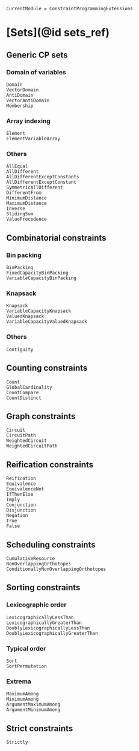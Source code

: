 ```@meta
CurrentModule = ConstraintProgrammingExtensions
```

# [Sets](@id sets_ref)

## Generic CP sets

### Domain of variables

```@docs
Domain
VectorDomain
AntiDomain
VectorAntiDomain
Membership
```

### Array indexing

```@docs
Element
ElementVariableArray
```

### Others

```@docs
AllEqual
AllDifferent
AllDifferentExceptConstants
AllDifferentExceptConstant
SymmetricAllDifferent
DifferentFrom
MinimumDistance
MaximumDistance
Inverse
SlidingSum
ValuePrecedence
```

## Combinatorial constraints

### Bin packing

```@docs
BinPacking
FixedCapacityBinPacking
VariableCapacityBinPacking
```

### Knapsack

```@docs
Knapsack
VariableCapacityKnapsack
ValuedKnapsack
VariableCapacityValuedKnapsack
```

### Others

```@docs
Contiguity
```

## Counting constraints

```@docs
Count
GlobalCardinality
CountCompare
CountDistinct
```

## Graph constraints

```@docs
Circuit
CircuitPath
WeightedCircuit
WeightedCircuitPath
```

## Reification constraints

```@docs
Reification
Equivalence
EquivalenceNot
IfThenElse
Imply
Conjunction
Disjunction
Negation
True
False
```

## Scheduling constraints

```@docs
CumulativeResource
NonOverlappingOrthotopes
ConditionallyNonOverlappingOrthotopes
```

## Sorting constraints

### Lexicographic order

```@docs
LexicographicallyLessThan
LexicographicallyGreaterThan
DoublyLexicographicallyLessThan
DoublyLexicographicallyGreaterThan
```

### Typical order

```@docs
Sort
SortPermutation
```

### Extrema

```@docs
MaximumAmong
MinimumAmong
ArgumentMaximumAmong
ArgumentMinimumAmong
```

## Strict constraints

```@docs
Strictly
```